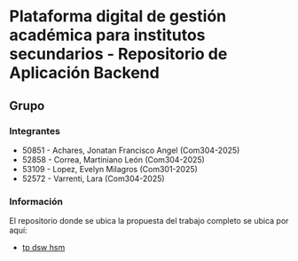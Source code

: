 # Plataforma digital de gestión académica para institutos secundarios - Repositorio de Aplicación Backend

## Grupo
### Integrantes
* 50851 - Achares, Jonatan Francisco Angel (Com304-2025)
* 52858 - Correa, Martiniano León (Com304-2025)
* 53109 - Lopez, Evelyn Milagros (Com301-2025)
* 52572 - Varrenti, Lara (Com304-2025)

### Información
El repositorio donde se ubica la propuesta del trabajo completo se ubica por aquí:
* [tp dsw hsm](https://github.com/MartinianoLeonCorrea/tpGestionSecundaria.git)
